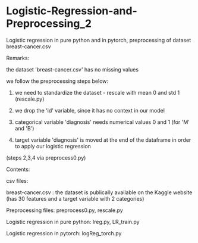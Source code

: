 # Logistic-Regression-and-Preprocessing_2
Logistic regression in pure python and in pytorch, preprocessing of dataset breast-cancer.csv

Remarks:

the dataset 'breast-cancer.csv' has no missing values

we follow the preprocessing steps below:

1) we need to standardize the dataset - rescale with mean 0 and std 1 (rescale.py)

2) we drop the 'id' variable, since it has no context in our model

3) categorical variable 'diagnosis' needs numerical values 0 and 1 (for 'M' and 'B')

4) target variable 'diagnosis' is moved at the end of the dataframe in order to apply our logistic regression

(steps 2,3,4 via preprocess0.py)


Contents:

csv files:

breast-cancer.csv : the dataset is publically available on the Kaggle website (has 30 features and a target variable with 2 categories)

Preprocessing files:
preprocess0.py, rescale.py

Logistic regression in pure python:
lreg.py, LR_train.py

Logistic regression in pytorch:
logReg_torch.py
